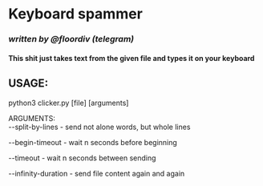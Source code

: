 # **Keyboard spammer**
### _written by @floordiv (telegram)_

#### This shit just takes text from the given file and types it on your keyboard

## **USAGE**:

  python3 clicker.py [file] [arguments]

  ARGUMENTS:  
   --split-by-lines - send not alone words, but whole lines
  
   --begin-timeout <seconds> - wait n seconds before beginning

   --timeout - wait n seconds between sending
  
   --infinity-duration - send file content again and again
  
